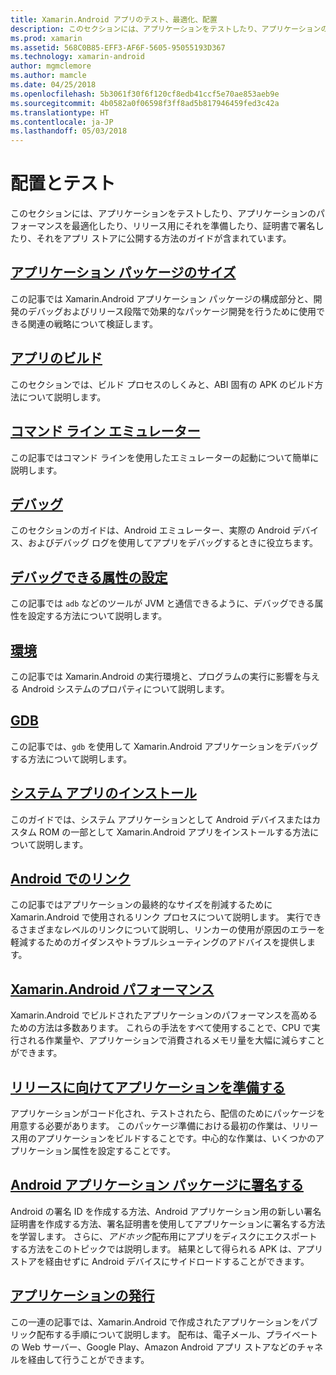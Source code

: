 ```yaml
---
title: Xamarin.Android アプリのテスト、最適化、配置
description: このセクションには、アプリケーションをテストしたり、アプリケーションのパフォーマンスを最適化したり、リリース用にそれを準備したり、証明書で署名したり、それをアプリ ストアに公開する方法のガイドが含まれています
ms.prod: xamarin
ms.assetid: 568C0B85-EFF3-AF6F-5605-95055193D367
ms.technology: xamarin-android
author: mgmclemore
ms.author: mamcle
ms.date: 04/25/2018
ms.openlocfilehash: 5b3061f30f6f120cf8edb41ccf5e70ae853aeb9e
ms.sourcegitcommit: 4b0582a0f06598f3ff8ad5b817946459fed3c42a
ms.translationtype: HT
ms.contentlocale: ja-JP
ms.lasthandoff: 05/03/2018
---
```

# <a name="deployment-and-testing"></a>配置とテスト

このセクションには、アプリケーションをテストしたり、アプリケーションのパフォーマンスを最適化したり、リリース用にそれを準備したり、証明書で署名したり、それをアプリ ストアに公開する方法のガイドが含まれています。


##  <a name="application-package-sizesapp-package-sizemd"></a>[アプリケーション パッケージのサイズ](app-package-size.md)

この記事では Xamarin.Android アプリケーション パッケージの構成部分と、開発のデバッグおよびリリース段階で効果的なパッケージ開発を行うために使用できる関連の戦略について検証します。

##  <a name="building-appsbuilding-appsindexmd"></a>[アプリのビルド](building-apps/index.md)

このセクションでは、ビルド プロセスのしくみと、ABI 固有の APK のビルド方法について説明します。

##  <a name="command-line-emulatorcommand-line-emulatormd"></a>[コマンド ライン エミュレーター](command-line-emulator.md)

この記事ではコマンド ラインを使用したエミュレーターの起動について簡単に説明します。

## <a name="debuggingandroiddeploy-testdebuggingindexmd"></a>[デバッグ](~/android/deploy-test/debugging/index.md)

このセクションのガイドは、Android エミュレーター、実際の Android デバイス、およびデバッグ ログを使用してアプリをデバッグするときに役立ちます。

##  <a name="setting-the-debuggable-attributeandroiddeploy-testdebuggable-attributemd"></a>[デバッグできる属性の設定](~/android/deploy-test/debuggable-attribute.md)

この記事では `adb` などのツールが JVM と通信できるように、デバッグできる属性を設定する方法について説明します。

##  <a name="environmentenvironmentmd"></a>[環境](environment.md)

この記事では Xamarin.Android の実行環境と、プログラムの実行に影響を与える Android システムのプロパティについて説明します。

##  <a name="gdbgdbmd"></a>[GDB](gdb.md)

この記事では、`gdb` を使用して Xamarin.Android アプリケーションをデバッグする方法について説明します。

##  <a name="installing-a-system-appinstall-system-appmd"></a>[システム アプリのインストール](install-system-app.md)

このガイドでは、システム アプリケーションとして Android デバイスまたはカスタム ROM の一部として Xamarin.Android アプリをインストールする方法について説明します。

##  <a name="linking-on-androidlinkermd"></a>[Android でのリンク](linker.md)

この記事ではアプリケーションの最終的なサイズを削減するために Xamarin.Android で使用されるリンク プロセスについて説明します。 実行できるさまざまなレベルのリンクについて説明し、リンカーの使用が原因のエラーを軽減するためのガイダンスやトラブルシューティングのアドバイスを提供します。

## <a name="xamarinandroid-performanceandroiddeploy-testperformancemd"></a>[Xamarin.Android パフォーマンス](~/android/deploy-test/performance.md)

Xamarin.Android でビルドされたアプリケーションのパフォーマンスを高めるための方法は多数あります。 これらの手法をすべて使用することで、CPU で実行される作業量や、アプリケーションで消費されるメモリ量を大幅に減らすことができます。

## <a name="preparing-an-application-for-releaseandroiddeploy-testrelease-prepindexmd"></a>[リリースに向けてアプリケーションを準備する](~/android/deploy-test/release-prep/index.md)

アプリケーションがコード化され、テストされたら、配信のためにパッケージを用意する必要があります。 このパッケージ準備における最初の作業は、リリース用のアプリケーションをビルドすることです。中心的な作業は、いくつかのアプリケーション属性を設定することです。

## <a name="signing-the-android-application-packageandroiddeploy-testsigningindexmd"></a>[Android アプリケーション パッケージに署名する](~/android/deploy-test/signing/index.md)

Android の署名 ID を作成する方法、Android アプリケーション用の新しい署名証明書を作成する方法、署名証明書を使用してアプリケーションに署名する方法を学習します。 さらに、*アドホック*配布用にアプリをディスクにエクスポートする方法をこのトピックでは説明します。 結果として得られる APK は、アプリ ストアを経由せずに Android デバイスにサイドロードすることができます。

## <a name="publishing-an-applicationandroiddeploy-testpublishingindexmd"></a>[アプリケーションの発行](~/android/deploy-test/publishing/index.md)

この一連の記事では、Xamarin.Android で作成されたアプリケーションをパブリック配布する手順について説明します。 配布は、電子メール、プライベートの Web サーバー、Google Play、Amazon Android アプリ ストアなどのチャネルを経由して行うことができます。
